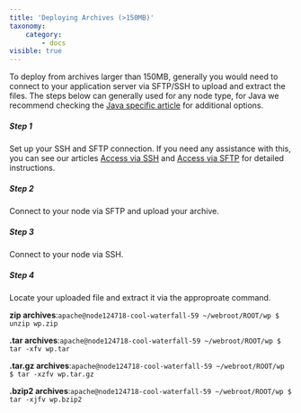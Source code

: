 ```yaml
---
title: 'Deploying Archives (>150MB)'
taxonomy:
    category:
        - docs
visible: true
---
```


To deploy from archives larger than 150MB, generally you would need to connect to your application server via SFTP/SSH to upload and extract the files. The steps below can generally used for any node type, for Java we recommend checking the [Java specific article](/java/deployment-guides/war-or-ear-deployment#deploying-java-application-war-or-ear-larger-than-150mb) for additional options.

##### Step 1
Set up your SSH and SFTP connection. If you need any assistance with this, you can see our articles [Access via SSH](/environments/access/access-via-ssh) and [Access via SFTP](/environments/access/access-via-sftp) for detailed instructions.

##### Step 2
Connect to your node via SFTP and upload your archive.

##### Step 3
Connect to your node via SSH.

##### Step 4
Locate your uploaded file and extract it via the approproate command.

**zip archives**:`apache@node124718-cool-waterfall-59 ~/webroot/ROOT/wp $ unzip wp.zip`

**.tar archives**:`apache@node124718-cool-waterfall-59 ~/webroot/ROOT/wp $ tar -xfv wp.tar`

**.tar.gz archives**:`apache@node124718-cool-waterfall-59 ~/webroot/ROOT/wp $ tar -xzfv wp.tar.gz`

**.bzip2 archives**:`apache@node124718-cool-waterfall-59 ~/webroot/ROOT/wp $ tar -xjfv wp.bzip2`
